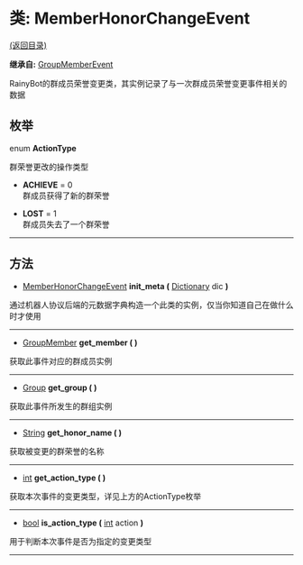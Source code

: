 # 类: MemberHonorChangeEvent  
[(返回目录)](README.md)  
  
**继承自:** [GroupMemberEvent](GroupMemberEvent.md)  
  
RainyBot的群成员荣誉变更类，其实例记录了与一次群成员荣誉变更事件相关的数据  
  
## 枚举  
  
enum **ActionType**  
  
群荣誉更改的操作类型  
  
- **ACHIEVE** = 0  
群成员获得了新的群荣誉  
  
- **LOST** = 1  
群成员失去了一个群荣誉  
  
---  
  
## 方法 
  
- [MemberHonorChangeEvent](MemberHonorChangeEvent.md) **init_meta (** [Dictionary](https://docs.godotengine.org/en/latest/classes/class_dictionary.html) dic **)**  
  
通过机器人协议后端的元数据字典构造一个此类的实例，仅当你知道自己在做什么时才使用  
  
---  
  
- [GroupMember](GroupMember.md) **get_member ( )**  
  
获取此事件对应的群成员实例  
  
---  
  
- [Group](Group.md) **get_group ( )**  
  
获取此事件所发生的群组实例  
  
---  
  
- [String](https://docs.godotengine.org/en/latest/classes/class_string.html) **get_honor_name ( )**  
  
获取被变更的群荣誉的名称  
  
---  
  
- [int](https://docs.godotengine.org/en/latest/classes/class_int.html) **get_action_type ( )**  
  
获取本次事件的变更类型，详见上方的ActionType枚举  
  
---  
  
- [bool](https://docs.godotengine.org/en/latest/classes/class_bool.html) **is_action_type (** [int](https://docs.godotengine.org/en/latest/classes/class_int.html) action **)**  
  
用于判断本次事件是否为指定的变更类型  
  
---  
  

